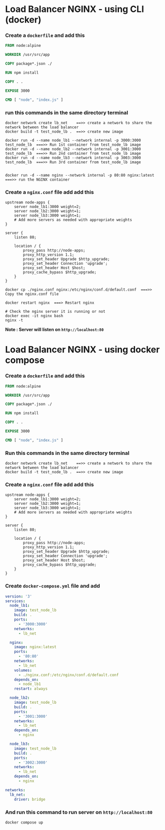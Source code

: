 # Load Balancer NGINX - using CLI (docker)

### Create a `dockerfile` and add this

```dockerfile
FROM node:alpine

WORKDIR /usr/src/app

COPY package*.json ./

RUN npm install

COPY . .

EXPOSE 3000

CMD [ "node", "index.js" ]
```

### run this commands in the same directory terminal

```
docker network create lb_net    ==>> create a network to share the network between the load balancer
docker build -t test_node_lb .  ==>> create new image

docker run -d --name node_lb1 --network internal -p 3000:3000 test_node_lb  ===>> Run 1st container from test_node_lb image
docker run -d --name node_lb2 --network internal -p 3001:3000 test_node_lb  ===>> Run 2nd container from test_node_lb image
docker run -d --name node_lb3 --network internal -p 3003:3000 test_node_lb  ===>> Run 3rd container from test_node_lb image


docker run -d --name nginx --network internal -p 80:80 nginx:latest  ===>> run the NGINX container

```

### Create a `nginx.conf` file add add this

```nginx
upstream node-apps {
    server node_lb1:3000 weight=2;
    server node_lb2:3000 weight=1;
    server node_lb3:3000 weight=1;
    # Add more servers as needed with appropriate weights
}

server {
    listen 80;

    location / {
        proxy_pass http://node-apps;
        proxy_http_version 1.1;
        proxy_set_header Upgrade $http_upgrade;
        proxy_set_header Connection 'upgrade';
        proxy_set_header Host $host;
        proxy_cache_bypass $http_upgrade;
    }
}

```

```
docker cp ./nginx.conf nginx:/etc/nginx/conf.d/default.conf  ===>> Copy the nginx.conf file

docker restart nginx  ===> Restart nginx

# Check the nginx server it is running or not
docker exec -it nginx bash
nginx -t
```

**Note : Server will listen on `http://localhost:80`**

# Load Balancer NGINX - using docker compose

### Create a `dockerfile` and add this

```dockerfile
FROM node:alpine

WORKDIR /usr/src/app

COPY package*.json ./

RUN npm install

COPY . .

EXPOSE 3000

CMD [ "node", "index.js" ]
```

### Run this commands in the same directory terminal

```
docker network create lb_net    ==>> create a network to share the network between the load balancer
docker build -t test_node_lb .  ==>> create new image
```

### Create a `nginx.conf` file add add this

```nginx
upstream node-apps {
    server node_lb1:3000 weight=2;
    server node_lb2:3000 weight=1;
    server node_lb3:3000 weight=1;
    # Add more servers as needed with appropriate weights
}

server {
    listen 80;

    location / {
        proxy_pass http://node-apps;
        proxy_http_version 1.1;
        proxy_set_header Upgrade $http_upgrade;
        proxy_set_header Connection 'upgrade';
        proxy_set_header Host $host;
        proxy_cache_bypass $http_upgrade;
    }
}

```

### Create `docker-compose.yml` file and add

```yml
version: '3'
services:
  node_lb1:
    image: test_node_lb
    build: .
    ports:
      - '3000:3000'
    networks:
      - lb_net

  nginx:
    image: nginx:latest
    ports:
      - '80:80'
    networks:
      - lb_net
    volumes:
      - ./nginx.conf:/etc/nginx/conf.d/default.conf
    depends_on:
      - node_lb1
    restart: always

  node_lb2:
    image: test_node_lb
    build: .
    ports:
      - '3001:3000'
    networks:
      - lb_net
    depends_on:
      - nginx

  node_lb3:
    image: test_node_lb
    build: .
    ports:
      - '3002:3000'
    networks:
      - lb_net
    depends_on:
      - nginx

networks:
  lb_net:
    driver: bridge
```

### And run this command to run server on `http://localhost:80`

```
docker compose up
```
